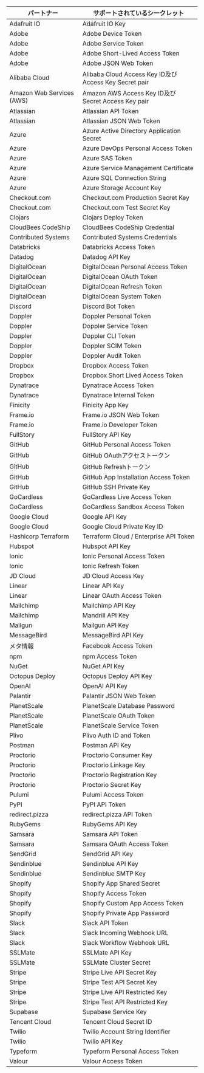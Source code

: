 | パートナー                     | サポートされているシークレット                                     |
| ------------------------- | --------------------------------------------------- |
| Adafruit IO               | Adafruit IO Key                                     |
| Adobe                     | Adobe Device Token                                  |
| Adobe                     | Adobe Service Token                                 |
| Adobe                     | Adobe Short-Lived Access Token                      |
| Adobe                     | Adobe JSON Web Token                                |
| Alibaba Cloud             | Alibaba Cloud Access Key ID及びAccess Key Secret pair |
| Amazon Web Services (AWS) | Amazon AWS Access Key ID及びSecret Access Key pair    |
| Atlassian                 | Atlassian API Token                                 |
| Atlassian                 | Atlassian JSON Web Token                            |
| Azure                     | Azure Active Directory Application Secret           |
| Azure                     | Azure DevOps Personal Access Token                  |
| Azure                     | Azure SAS Token                                     |
| Azure                     | Azure Service Management Certificate                |
| Azure                     | Azure SQL Connection String                         |
| Azure                     | Azure Storage Account Key                           |
| Checkout.com              | Checkout.com Production Secret Key                  |
| Checkout.com              | Checkout.com Test Secret Key                        |
| Clojars                   | Clojars Deploy Token                                |
| CloudBees CodeShip        | CloudBees CodeShip Credential                       |
| Contributed Systems       | Contributed Systems Credentials                     |
| Databricks                | Databricks Access Token                             |
| Datadog                   | Datadog API Key                                     |
| DigitalOcean              | DigitalOcean Personal Access Token                  |
| DigitalOcean              | DigitalOcean OAuth Token                            |
| DigitalOcean              | DigitalOcean Refresh Token                          |
| DigitalOcean              | DigitalOcean System Token                           |
| Discord                   | Discord Bot Token                                   |
| Doppler                   | Doppler Personal Token                              |
| Doppler                   | Doppler Service Token                               |
| Doppler                   | Doppler CLI Token                                   |
| Doppler                   | Doppler SCIM Token                                  |
| Doppler                   | Doppler Audit Token                                 |
| Dropbox                   | Dropbox Access Token                                |
| Dropbox                   | Dropbox Short Lived Access Token                    |
| Dynatrace                 | Dynatrace Access Token                              |
| Dynatrace                 | Dynatrace Internal Token                            |
| Finicity                  | Finicity App Key                                    |
| Frame.io                  | Frame.io JSON Web Token                             |
| Frame.io                  | Frame.io Developer Token                            |
| FullStory                 | FullStory API Key                                   |
| GitHub                    | GitHub Personal Access Token                        |
| GitHub                    | GitHub OAuthアクセストークン                                |
| GitHub                    | GitHub Refreshトークン                                  |
| GitHub                    | GitHub App Installation Access Token                |
| GitHub                    | GitHub SSH Private Key                              |
| GoCardless                | GoCardless Live Access Token                        |
| GoCardless                | GoCardless Sandbox Access Token                     |
| Google Cloud              | Google API Key                                      |
| Google Cloud              | Google Cloud Private Key ID                         |
| Hashicorp Terraform       | Terraform Cloud / Enterprise API Token              |
| Hubspot                   | Hubspot API Key                                     |
| Ionic                     | Ionic Personal Access Token                         |
| Ionic                     | Ionic Refresh Token                                 |
| JD Cloud                  | JD Cloud Access Key                                 |
| Linear                    | Linear API Key                                      |
| Linear                    | Linear OAuth Access Token                           |
| Mailchimp                 | Mailchimp API Key                                   |
| Mailchimp                 | Mandrill API Key                                    |
| Mailgun                   | Mailgun API Key                                     |
| MessageBird               | MessageBird API Key                                 |
| メタ情報                      | Facebook Access Token                               |
| npm                       | npm Access Token                                    |
| NuGet                     | NuGet API Key                                       |
| Octopus Deploy            | Octopus Deploy API Key                              |
| OpenAI                    | OpenAI API Key                                      |
| Palantir                  | Palantir JSON Web Token                             |
| PlanetScale               | PlanetScale Database Password                       |
| PlanetScale               | PlanetScale OAuth Token                             |
| PlanetScale               | PlanetScale Service Token                           |
| Plivo                     | Plivo Auth ID and Token                             |
| Postman                   | Postman API Key                                     |
| Proctorio                 | Proctorio Consumer Key                              |
| Proctorio                 | Proctorio Linkage Key                               |
| Proctorio                 | Proctorio Registration Key                          |
| Proctorio                 | Proctorio Secret Key                                |
| Pulumi                    | Pulumi Access Token                                 |
| PyPI                      | PyPI API Token                                      |
| redirect.pizza            | redirect.pizza API Token                            |
| RubyGems                  | RubyGems API Key                                    |
| Samsara                   | Samsara API Token                                   |
| Samsara                   | Samsara OAuth Access Token                          |
| SendGrid                  | SendGrid API Key                                    |
| Sendinblue                | Sendinblue API Key                                  |
| Sendinblue                | Sendinblue SMTP Key                                 |
| Shopify                   | Shopify App Shared Secret                           |
| Shopify                   | Shopify Access Token                                |
| Shopify                   | Shopify Custom App Access Token                     |
| Shopify                   | Shopify Private App Password                        |
| Slack                     | Slack API Token                                     |
| Slack                     | Slack Incoming Webhook URL                          |
| Slack                     | Slack Workflow Webhook URL                          |
| SSLMate                   | SSLMate API Key                                     |
| SSLMate                   | SSLMate Cluster Secret                              |
| Stripe                    | Stripe Live API Secret Key                          |
| Stripe                    | Stripe Test API Secret Key                          |
| Stripe                    | Stripe Live API Restricted Key                      |
| Stripe                    | Stripe Test API Restricted Key                      |
| Supabase                  | Supabase Service Key                                |
| Tencent Cloud             | Tencent Cloud Secret ID                             |
| Twilio                    | Twilio Account String Identifier                    |
| Twilio                    | Twilio API Key                                      |
| Typeform                  | Typeform Personal Access Token                      |
| Valour                    | Valour Access Token                                 |

